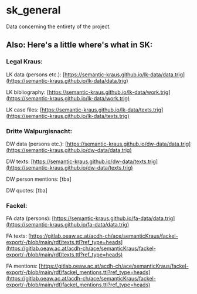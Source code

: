# sk_general
Data concerning the entirety of the project.

## Also: Here's a little where's what in SK:
### Legal Kraus:
LK data (persons etc.): [https://semantic-kraus.github.io/lk-data/data.trig](https://semantic-kraus.github.io/lk-data/data.trig)

LK bibliography: [https://semantic-kraus.github.io/lk-data/work.trig](https://semantic-kraus.github.io/lk-data/work.trig)

LK case files: [https://semantic-kraus.github.io/lk-data/texts.trig](https://semantic-kraus.github.io/lk-data/texts.trig)

### Dritte Walpurgisnacht:
DW data (persons etc.): [https://semantic-kraus.github.io/dw-data/data.trig](https://semantic-kraus.github.io/dw-data/data.trig)

DW texts: [https://semantic-kraus.github.io/dw-data/texts.trig](https://semantic-kraus.github.io/dw-data/texts.trig)

DW person mentions: [tba]

DW quotes: [tba]

### Fackel:
FA data (persons): [https://semantic-kraus.github.io/fa-data/data.trig](https://semantic-kraus.github.io/fa-data/data.trig)

FA texts: [https://gitlab.oeaw.ac.at/acdh-ch/ace/semanticKraus/fackel-export/-/blob/main/rdf/texts.ttl?ref_type=heads](https://gitlab.oeaw.ac.at/acdh-ch/ace/semanticKraus/fackel-export/-/blob/main/rdf/texts.ttl?ref_type=heads)

FA mentions: [https://gitlab.oeaw.ac.at/acdh-ch/ace/semanticKraus/fackel-export/-/blob/main/rdf/fackel_mentions.ttl?ref_type=heads](https://gitlab.oeaw.ac.at/acdh-ch/ace/semanticKraus/fackel-export/-/blob/main/rdf/fackel_mentions.ttl?ref_type=heads)
 
